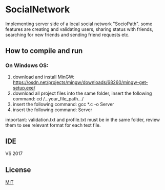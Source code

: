# SocialNetwork
Implementing server side of a local social network "SocioPath". some features are creating and validating users, sharing status with friends, searching for new friends and sending friend requests etc.

## How to compile and run


### On Windows OS: 
1. download and install MinGW: https://osdn.net/projects/mingw/downloads/68260/mingw-get-setup.exe/
2. download all project files into the same folder, insert the following command: cd /...your_file_path.../
3. insert the following command: gcc *.c -o Server
4. insert the following command: Server

important: validation.txt and profile.txt must be in the same folder, review them to see relevant format for each text file. 


## IDE
VS 2017

## License
[MIT](https://choosealicense.com/licenses/mit/)
